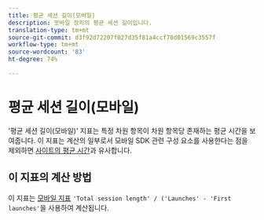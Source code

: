 ```yaml
---
title: 평균 세션 길이(모바일)
description: 모바일 장치의 평균 세션 길이입니다.
translation-type: tm+mt
source-git-commit: d3f92d72207f027d35f81a4ccf70d01569c3557f
workflow-type: tm+mt
source-wordcount: '83'
ht-degree: 74%

---
```



# 평균 세션 길이(모바일)

&#39;평균 세션 길이(모바일)&#39; 지표는 특정 차원 항목이 차원 항목당 존재하는 평균 시간을 보여줍니다. 이 지표는 계산의 일부로서 모바일 SDK 관련 구성 요소를 사용한다는 점을 제외하면 [사이트의 평균 시간](average-time-on-site.md)과 유사합니다.

## 이 지표의 계산 방법

이 지표는 [모바일 지표](https://docs.adobe.com/content/help/ko-KR/mobile-services/using/get-started-ug/mobile-metrics/metrics-reference.html) `'Total session length' / ('Launches' - 'First launches'`을 사용하여 계산됩니다.
